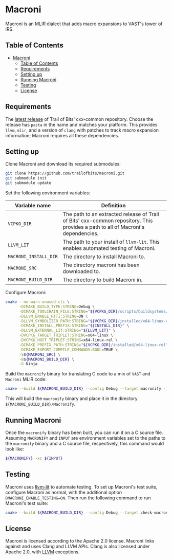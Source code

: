 # Macroni
Macroni is an MLIR dialect that adds macro expansions to VAST's tower of IRS.

## Table of Contents
- [Macroni](#macroni)
  - [Table of Contents](#table-of-contents)
  - [Requirements](#requirements)
  - [Setting up](#setting-up)
  - [Running Macroni](#running-macroni)
  - [Testing](#testing)
  - [License](#license)

<!-- See https://github.com/trailofbits/vast for template -->

## Requirements

The [latest release](https://github.com/lifting-bits/cxx-common/releases/) of
Trail of Bits' cxx-common repository. Choose the release has `pasta` in the name
and matches your platform. This provides `llvm`, `mlir`, and a version of
`clang` with patches to track macro expansion information; Macroni requires all
these dependencies.

## Setting up

Clone Macroni and download its required submodules:

```bash
git clone https://github.com/trailofbits/macroni.git
git submodule init
git submodule update
```

Set the following environment variables:

| Variable name         | Definition                                                                                                                       |
| --------------------- | -------------------------------------------------------------------------------------------------------------------------------- |
| `VCPKG_DIR`           | The path to an extracted release of Trail of Bits' cxx-common repository. This provides a path to all of Macroni's dependencies. |
| `LLVM_LIT`            | The path to your install of `llvm-lit`. This enables automated testing of Macroni.                                               |
| `MACRONI_INSTALL_DIR` | The directory to install Macroni to.                                                                                             |
| `MACRONI_SRC`         | The directory macroni has been downloaded to.                                                                                    |
| `MACRONI_BUILD_DIR`   | The directory to build Macroni in.                                                                                               |


Configure Macroni:

```bash
cmake --no-warn-unused-cli \
      -DCMAKE_BUILD_TYPE:STRING=Debug \
      -DCMAKE_TOOLCHAIN_FILE:STRING="${VCPKG_DIR}/scripts/buildsystems/vcpkg.cmake" \
      -DLLVM_ENABLE_RTTI:STRING=ON \
      -DLLVM_SYMBOLIZER_PATH:STRING="${VCPKG_DIR}/installed/x64-linux-rel/bin/llvm-symbolizer" \
      -DCMAKE_INSTALL_PREFIX:STRING="${INSTALL_DIR}" \
      -DLLVM_EXTERNAL_LIT:STRING="${LLVM_LIT}" \
      -DVCPKG_TARGET_TRIPLET:STRING=x64-linux \
      -DVCPKG_HOST_TRIPLET:STRING=x64-linux-rel \
      -DCMAKE_PREFIX_PATH:STRING="${VCPKG_DIR}/installed/x64-linux-rel" \
      -DCMAKE_EXPORT_COMPILE_COMMANDS:BOOL=TRUE \
      -S${MACRONI_SRC} \
      -B${MACRONI_BUILD_DIR} \
      -G Ninja
```


Build the `macronify` binary for translating C code to a mix of `VAST` and
`Macroni` MLIR code:
```bash
cmake --build ${MACRONI_BUILD_DIR} --config Debug --target macronify -j 8 --
```

This will build the `macronify` binary and place it in the directory
`${MACRONI_BUILD_DIR}/Macronify`.

## Running Macroni
Once the `macronify` binary has been built, you can run it on a C source file.
Assuming `MACRONIFY` and `INPUT` are environment variables set to the paths to
the `macronify` binary and a C source file, respectively, this command would
look like:

```bash
${MACRONIFY} -xc ${INPUT}
```

## Testing

Macroni uses [llvm-lit](https://llvm.org/docs/CommandGuide/lit.html) to automate
testing. To set up Macroni's test suite, configure Macroni as normal, with the
additional option `-DMACRONI_ENABLE_TESTING=ON`. Then run the following command
to run Macroni's test suite:

```bash
cmake --build ${MACRONI_BUILD_DIR} --config Debug --target check-macroni -j 8 --
```

## License
Macroni is licensed according to the Apache 2.0 license. Macroni links against
and uses Clang and LLVM APIs. Clang is also licensed under Apache 2.0, with
[LLVM](https://github.com/llvm/llvm-project/blob/main/clang/LICENSE.TXT)
exceptions.

